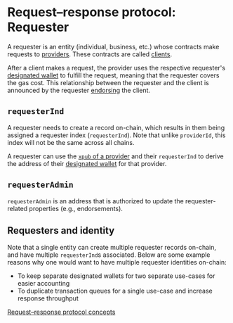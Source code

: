 # Request–response protocol: Requester

A requester is an entity (individual, business, etc.) whose contracts make requests to [providers](/request-response-protocol/provider.md).
These contracts are called [clients](/request-response-protocol/client.md).

After a client makes a request, the provider uses the respective requester's [designated wallet](/request-response-protocol/designated-wallet.md) to fulfill the request, meaning that the requester covers the gas cost.
This relationship between the requester and the client is announced by the requester [endorsing](/request-response-protocol/endorsement.md) the client.

## `requesterInd`

A requester needs to create a record on-chain, which results in them being assigned a requester index (`requesterInd`).
Note that unlike `providerId`, this index will not be the same across all chains.

A requester can use the [`xpub` of a provider](/request-response-protocol/provider.md#xpub) and their `requesterInd` to derive the address of their [designated wallet](/request-response-protocol/designated-wallet.md) for that provider.

## `requesterAdmin`

`requesterAdmin` is an address that is authorized to update the requester-related properties (e.g., endorsements).

## Requesters and identity

Note that a single entity can create multiple requester records on-chain, and have multiple `requesterInd`s associated.
Below are some example reasons why one would want to have multiple requester identities on-chain:
- To keep separate designated wallets for two separate use-cases for easier accounting
- To duplicate transaction queues for a single use-case and increase response throughput

[Request–response protocol concepts](/request-response-protocol/general-structure.md#concepts)
